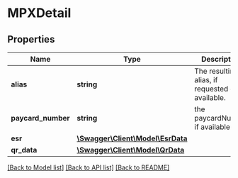 # MPXDetail

## Properties
Name | Type | Description | Notes
------------ | ------------- | ------------- | -------------
**alias** | **string** | The resulting alias, if requested or available. | [optional] 
**paycard_number** | **string** | the paycardNumber if available | [optional] 
**esr** | [**\Swagger\Client\Model\EsrData**](EsrData.md) |  | [optional] 
**qr_data** | [**\Swagger\Client\Model\QrData**](QrData.md) |  | [optional] 

[[Back to Model list]](../../README.md#documentation-for-models) [[Back to API list]](../../README.md#documentation-for-api-endpoints) [[Back to README]](../../README.md)

